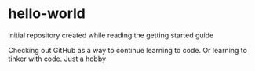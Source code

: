 # hello-world
initial repository created while reading the getting started guide


Checking out GitHub as a way to continue learning to code. Or learning to tinker with code. Just a hobby

